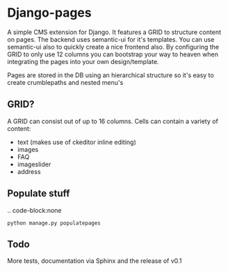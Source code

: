 Django-pages
============
A simple CMS extension for Django. It features a GRID to structure content on pages. The backend uses semantic-ui for
it's templates. You can use semantic-ui also to quickly create a nice frontend also. By configuring the GRID to only 
use 12 columns you can bootstrap your way to heaven when integrating the pages into your own design/template.

Pages are stored in the DB using an hierarchical structure so it's easy to create crumblepaths and nested menu's

GRID?
-----
A GRID can consist out of up to 16 columns. Cells can contain a variety of content:
- text (makes use of ckeditor inline editing)
- images
- FAQ
- imageslider
- address


Populate stuff
--------------
.. code-block:none

    python manage.py populatepages


Todo
----
More tests, documentation via Sphinx and the release of v0.1
